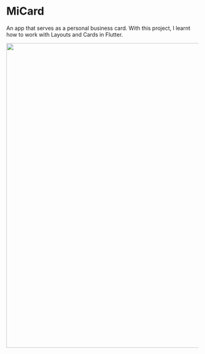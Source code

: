 # MiCard

An app that serves as a personal business card. 
With this project, I learnt how to work with Layouts and Cards in Flutter.

<img src="https://user-images.githubusercontent.com/83656526/146169347-0b43d7ae-2187-4c24-afa5-152ef44c06a8.png" height="800">
